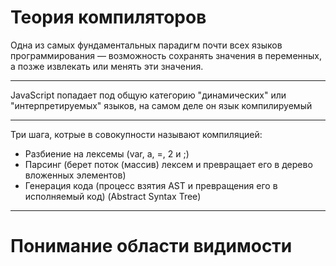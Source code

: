 # Теория компиляторов

Одна из самых фундаментальных парадигм почти всех языков программирования — возможность сохранять значения в переменных, а позже извлекать или менять эти значения. 

---

JavaScript попадает под общую категорию "динамических" или "интерпретируемых" языков, на самом деле он язык компилируемый

---

Три шага, котрые в совокупности называют компиляцией:
- Разбиение на лексемы (var, a, =, 2 и ;)
- Парсинг (берет поток (массив) лексем и превращает его в дерево вложенных элементов)
- Генерация кода (процесс взятия AST и превращения его в исполняемый код)  (Abstract Syntax Tree)

---

# Понимание области видимости




